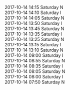 2017-10-14 14:15 Saturday  N  
2017-10-14 14:10 Saturday  I  
2017-10-14 14:05 Saturday  N  
2017-10-14 13:50 Saturday  I  
2017-10-14 13:45 Saturday  N  
2017-10-14 13:35 Saturday  I  
2017-10-14 13:25 Saturday  N  
2017-10-14 13:15 Saturday  I  
2017-10-14 13:10 Saturday  N  
2017-10-14 09:00 Saturday  I  
2017-10-14 08:55 Saturday  N  
2017-10-14 08:35 Saturday  I  
2017-10-14 08:05 Saturday  N  
2017-10-14 08:00 Saturday  I  
2017-10-14 07:50 Saturday  N  
